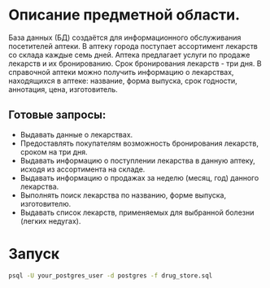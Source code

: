 # Описание предметной области. 
База данных (БД) создаётся для информационного обслуживания посетителей аптеки. 
В аптеку города поступает ассортимент лекарств со склада каждые семь дней. Аптека предлагает услуги по продаже
лекарств и их бронированию. Срок бронирования лекарств - три дня. В справочной аптеки можно получить
информацию о лекарствах, находящихся в аптеке: название, форма выпуска, срок годности, аннотация, цена, изготовитель.

## Готовые запросы:
 - Выдавать данные о лекарствах.
 - Предоставлять покупателям возможность бронирования лекарств, сроком на три дня.
 - Выдавать информацию о поступлении лекарства в данную аптеку, исходя из ассортимента на складе.
 - Выдавать информацию о продажах за неделю (месяц, год) данного лекарства.
 - Выполнять поиск лекарства по названию, форме выпуска, изготовителю.
 - Выдавать список лекарств, применяемых для выбранной болезни (легких недугах).

# Запуск

```bash
psql -U your_postgres_user -d postgres -f drug_store.sql
```
